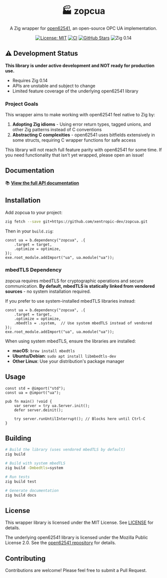 <div align="center">
  <h1>🏭 zopcua</h1>
  <p>A Zig wrapper for <a href="https://github.com/open62541/open62541">open62541</a>, an open-source OPC UA implementation.</p>
  <p>
    <a href="https://opensource.org/licenses/MIT"><img alt="License: MIT" src="https://img.shields.io/badge/License-MIT-e0af68.svg?style=for-the-badge&logo=opensourceinitiative&logoColor=white" /></a>
    <a href="https://github.com/xentropic-dev/zopcua/actions"><img alt="CI" src="https://img.shields.io/github/actions/workflow/status/xentropic-dev/zopcua/ci.yml?style=for-the-badge&label=CI&logo=github&color=9ece6a" /></a>
    <a href="https://github.com/xentropic-dev/zopcua/stargazers"><img alt="GitHub Stars" src="https://img.shields.io/github/stars/xentropic-dev/zopcua?style=for-the-badge&color=7aa2f7&logo=github" /></a>
    <img alt="Zig 0.14" src="https://img.shields.io/badge/Zig-0.14-f7a41d.svg?style=for-the-badge&logo=zig&logoColor=white" />
  </p>
</div>

## ⚠️ Development Status

**This library is under active development and NOT ready for production use.**

- Requires Zig 0.14
- APIs are unstable and subject to change
- Limited feature coverage of the underlying open62541 library

### Project Goals

This wrapper aims to make working with open62541 feel native to Zig by:

1. **Adopting Zig idioms** - Using error return types, tagged unions, and other Zig patterns instead of C conventions
2. **Abstracting C complexities** - open62541 uses bitfields extensively in some structs, requiring C wrapper functions for safe access

This library will not reach full feature parity with open62541 for some time. If you need functionality that isn't yet wrapped, please open an issue!

## Documentation

📚 **[View the full API documentation](https://xentropic-dev.github.io/zopcua/)**

## Installation

Add zopcua to your project:

```bash
zig fetch --save git+https://github.com/xentropic-dev/zopcua.git
```

Then in your `build.zig`:

```zig
const ua = b.dependency("zopcua", .{
    .target = target,
    .optimize = optimize,
});
exe.root_module.addImport("ua", ua.module("ua"));
```

### mbedTLS Dependency

zopcua requires mbedTLS for cryptographic operations and secure communication. **By default, mbedTLS is statically linked from vendored sources** - no system installation required.

If you prefer to use system-installed mbedTLS libraries instead:

```zig
const ua = b.dependency("zopcua", .{
    .target = target,
    .optimize = optimize,
    .mbedtls = .system,  // Use system mbedTLS instead of vendored
});
exe.root_module.addImport("ua", ua.module("ua"));
```

When using system mbedTLS, ensure the libraries are installed:

- **macOS**: `brew install mbedtls`
- **Ubuntu/Debian**: `sudo apt install libmbedtls-dev`
- **Other Linux**: Use your distribution's package manager

## Usage

```zig
const std = @import("std");
const ua = @import("ua");

pub fn main() !void {
    var server = try ua.Server.init();
    defer server.deinit();

    try server.runUntilInterrupt(); // Blocks here until Ctrl-C
}
```

## Building

```bash
# Build the library (uses vendored mbedTLS by default)
zig build

# Build with system mbedTLS
zig build -Dmbedtls=system

# Run tests
zig build test

# Generate documentation
zig build docs
```

## License

This wrapper library is licensed under the MIT License. See [LICENSE](LICENSE) for details.

The underlying open62541 library is licensed under the Mozilla Public License 2.0. See the [open62541 repository](https://github.com/open62541/open62541) for details.

## Contributing

Contributions are welcome! Please feel free to submit a Pull Request.
